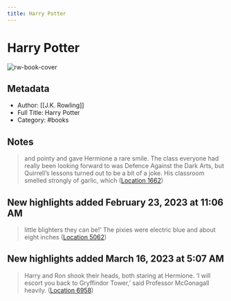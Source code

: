 ```yaml
---
title: Harry Potter
---
```

# Harry Potter

![rw-book-cover](https://images-na.ssl-images-amazon.com/images/I/51xLbGYKECL._SL200_.jpg)

## Metadata
- Author: [[J.K. Rowling]]
- Full Title: Harry Potter
- Category: #books

## Notes
> and pointy and gave Hermione a rare smile. The class everyone had really been looking forward to was Defence Against the Dark Arts, but Quirrell’s lessons turned out to be a bit of a joke. His classroom smelled strongly of garlic, which ([Location 1662](https://readwise.io/to_kindle?action=open&asin=B01B3DKROQ&location=1662))

## New highlights added February 23, 2023 at 11:06 AM
> little blighters they can be!’ The pixies were electric blue and about eight inches ([Location 5062](https://readwise.io/to_kindle?action=open&asin=B01B3DKROQ&location=5062))

## New highlights added March 16, 2023 at 5:07 AM
> Harry and Ron shook their heads, both staring at Hermione. ‘I will escort you back to Gryffindor Tower,’ said Professor McGonagall heavily. ([Location 6958](https://readwise.io/to_kindle?action=open&asin=B01B3DKROQ&location=6958))

